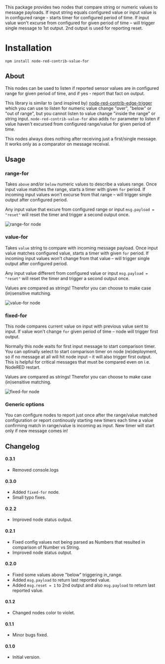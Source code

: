 This package provides two nodes that compare string or numeric values to message payloads.
If input string equals configured value or input value is in configured range - starts timer
for configured period of time. If input value won't excurse from configured for given period
of time – will trigger single message to 1st output. 2nd output is used for reporting reset.

# Installation
```
npm install node-red-contrib-value-for
```

## About

This nodes can be used to listen if reported sensor values are in configured range for given period of time,
and if yes - report that fact on output.

This library is similar to (and inspired by) [node-red-contrib-edge-trigger](https://github.com/eschava/node-red-contrib-edge-trigger)
which you can use to listen for numeric value change "over", "below" or "out of range", but you cannot listen to value change
"inside the range" or string input. `node-red-contrib-value-for` also adds `for` parameter to listen if value haven't excursed
from configured range/value for given period of time.

This nodes always does nothing after receiving just a first/single message. It works only as a comparator on message receival.

## Usage

### range-for

Takes `above` and/or `below` numeric values to describe a values range. Once input value matches the range, starts a timer
with given `for` period. If incoming input values won't excurse from that range – will trigger single output after configured period.

Any input value that excure from configured range or input `msg.payload = "reset"` will reset the timer and trigger a second output once.

![range-for node](https://github.com/cadavre/node-red-contrib-value-for/raw/master/images/range-for.png)

### value-for

Takes `value` string to compare with incoming message payload. Once input value matches configured value, starts a timer
with given `for` period. If incoming input values won't change from that value – will trigger single output after configured period.

Any input value different from configured value or input `msg.payload = "reset"` will reset the timer and trigger a second output once.

Values are compared as strings! Therefor you can choose to make case (in)sensitive matching.

![value-for node](https://github.com/cadavre/node-red-contrib-value-for/raw/master/images/value-for.png)

### fixed-for

This node compares current value on input with previous value sent to input. If value won't change `for`
given period of time – node will trigger first output.

Normally this node waits for first input message to start comparison timer. You can optinally select to
start comparison timer on node (re)deployment, so if no message at all will hit node input – it will also
trigger first output. This is helpful for critical messages that must be compared even on i.e. NodeRED restart.

Values are compared as strings! Therefor you can choose to make case (in)sensitive matching.

![fixed-for node](https://github.com/cadavre/node-red-contrib-value-for/raw/master/images/fixed-for.png)

### Generic options

You can configure nodes to report just once after the range/value matched configuration or report continously starting new timers
each time a value confirming match in range/value is incoming as input. New timer will start only if new message comes in!

## Changelog

#### 0.3.1

* Removed console.logs

#### 0.3.0

* Added `fixed-for` node.
* Small typo fixes.

#### 0.2.2

* Improved node status output.

#### 0.2.1

* Fixed config values not being parsed as Numbers that resulted in comparison of Number vs String.
* Improved node status output.

#### 0.2.0

* Fixed some values above "below" triggering in_range.
* Added `msg.payload` to return last reported value.
* Added `msg.reset = 1` to 2nd output and also `msg.payload` to return last reported value.

#### 0.1.2

* Changed nodes color to violet.

#### 0.1.1

* Minor bugs fixed.

#### 0.1.0

* Initial version.
